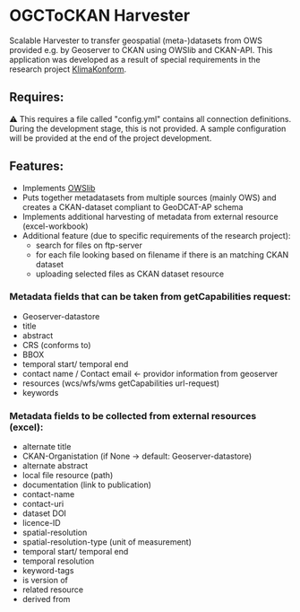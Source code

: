 # OGCToCKAN Harvester
Scalable Harvester to transfer geospatial (meta-)datasets from OWS provided e.g. by Geoserver to CKAN using OWSlib and CKAN-API. This application was developed as a result of special requirements in the research project [KlimaKonform](https://klimakonform.uw.tu-dresden.de/). 

## Requires:
:warning: This requires a file called "config.yml" contains all connection definitions. During the development stage, this is not provided. A sample configuration will be provided at the end of the project development.

## Features:
- Implements [OWSlib](https://geopython.github.io/OWSLib/)
- Puts together metadatasets from multiple sources (mainly OWS) and creates a CKAN-dataset compliant to GeoDCAT-AP schema
- Implements additional harvesting of metadata from external resource (excel-workbook)
- Additional feature (due to specific requirements of the research project): 
  - search for files on ftp-server 
  - for each file looking based on filename if there is an matching CKAN dataset
  - uploading selected files as CKAN dataset resource


### Metadata fields that can be taken from getCapabilities request:
- Geoserver-datastore
- title
- abstract
- CRS (conforms to)
- BBOX
- temporal start/ temporal end
- contact name / Contact email <- providor information from geoserver
- resources (wcs/wfs/wms getCapabilities url-request)
- keywords


### Metadata fields to be collected from external resources (excel):
- alternate title
- CKAN-Organistation (if None -> default: Geoserver-datastore)
- alternate abstract
- local file resource (path)
- documentation (link to publication)
- contact-name
- contact-uri
- dataset DOI
- licence-ID
- spatial-resolution
- spatial-resolution-type (unit of measurement)
- temporal start/ temporal end
- temporal resolution
- keyword-tags
- is version of
- related resource
- derived from

